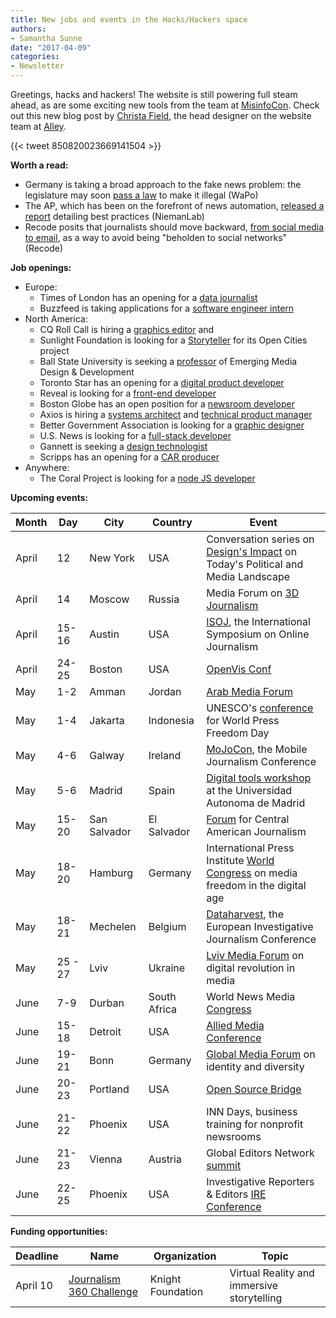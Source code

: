 ```yaml
---
title: New jobs and events in the Hacks/Hackers space
authors:
- Samantha Sunne
date: "2017-04-09"
categories:
- Newsletter
---
```


Greetings, hacks and hackers! The website is still powering full steam ahead, as are some exciting new tools from the team at [MisinfoCon](https://twitter.com/misinfocon?lang=en). Check out this new blog post by [Christa Field](@christa_field), the head designer on the website team at [Alley](alleyinteractive.com).

{{< tweet 850820023669141504 >}}

<!-- No "week ahead." No events next week! -->

**Worth a read:**

* Germany is taking a broad approach to the fake news problem: the legislature may soon [pass a law](https://www.washingtonpost.com/world/europe/how-do-you-stop-fake-news-in-germany-with-a-law/) to make it illegal (WaPo)
* The AP, which has been on the forefront of news automation, [released a report](http://www.niemanlab.org/2017/04/want-to-bring-automation-to-your-newsroom-a-new-ap-report-details-best-practices/) detailing best practices (NiemanLab)
* Recode posits that journalists should move backward, [from social media to email](https://www.recode.net/2017/3/30/15114224/jason-calacanis-inside-email-social-media-news-journalism-facebook-google-recode-podcast), as a way to avoid being "beholden to social networks" (Recode)

**Job openings:**
* Europe:
  * Times of London has an opening for a [data journalist](http://newscareers.broadbeantech.com/jobs/view/2167.html)
  * Buzzfeed is taking applications for a [software engineer intern](https://www.buzzfeed.com/about/jobs?gh_jid=559026)
* North America:
  * CQ Roll Call is hiring a [graphics editor](https://careers-economist.icims.com/jobs/3479/graphics-editor%2c-cq-roll-call/job) and 
  * Sunlight Foundation is looking for a [Storyteller](https://sunlightfoundation.com/jobs/open-cities-storyteller/) for its Open Cities project
  * Ball State University is seeking a [professor](http://snd.org/jobs/view/assistant-professor-emerging-design-development/) of Emerging Media Design & Development
  * Toronto Star has an opening for a [digital product developer](https://ca.linkedin.com/jobs/view/304099294)
  * Reveal is looking for a [front-end developer](https://www.revealnews.org/job-opportunities/digital-designerfront-end-developer/)
  * Boston Globe has an open position for a [newsroom developer](https://www.revealnews.org/job-opportunities/digital-designerfront-end-developer/)
  * Axios is hiring a [systems architect](http://grnh.se/y8xapl1) and [technical product manager](http://grnh.se/uj03251)
  * Better Government Association is looking for a [graphic designer](https://inn.org/job/web-graphics-editor/)
  * U.S. News is looking for a [full-stack developer](https://usnews.hrmdirect.com/employment/view.php?req=504480)
  * Gannett is seeking a [design technologist](https://850.dayforcehcm.com/CandidatePortal/en-US/gannett/Posting/View/5211)
  * Scripps has an opening for a [CAR producer](https://recruiting.adp.com/srccar/public/RTI.home?c=1060841&d=External&r=5000174823606)
* Anywhere:
  * The Coral Project is looking for a [node JS developer](https://blog.coralproject.net/open-positions/)
  
**Upcoming events:**

| Month | Day | City | Country | Event |
| ----- | --- | ---- | ------- | ----- |
April | 12 | New York | USA | Conversation series on [Design's Impact](https://www.eventbrite.com/e/for-good-or-evil-designs-impact-on-todays-political-and-media-landscape-tickets-31999315815) on Today's Political and Media Landscape
April | 14 | Moscow | Russia | Media Forum on [3D Journalism](http://3djournalism.ru/eng)
April | 15-16 | Austin | USA | [ISOJ](https://online.journalism.utexas.edu/), the International Symposium on Online Journalism
April | 24-25 | Boston | USA | [OpenVis Conf](https://openvisconf.com/)
May | 1-2 | Amman | Jordan | [Arab Media Forum](http://www.arabmediaforum.ae/en/media-center/press-releases/registration-opens-for-the-16th-arab-media-forum.aspx)
May | 1-4 | Jakarta | Indonesia | UNESCO's [conference](http://en.unesco.org/wpfd) for World Press Freedom Day
May | 4-6 | Galway | Ireland | [MoJoCon](https://mojocon.rte.ie/), the Mobile Journalism Conference
May | 5-6 | Madrid | Spain | [Digital tools workshop](https://blog.coralproject.net/open-positions/) at the Universidad Autonoma de Madrid
May | 15-20 | San Salvador | El Salvador | [Forum](http://forocap.elfaro.net/es/2016) for Central American Journalism
May | 18-20 | Hamburg | Germany | International Press Institute [World Congress](https://ipiwoco2017.sched.com/list/descriptions/) on media freedom in the digital age
May | 18-21 | Mechelen | Belgium | [Dataharvest](http://journalismfund.eu/event/eijc-dataharvest-2017-mechelen), the European Investigative Journalism Conference
May | 25 - 27 | Lviv | Ukraine | [Lviv Media Forum](http://lvivmediaforum.com/2017/en/about/) on digital revolution in media
June | 7-9 | Durban | South Africa | World News Media [Congress](https://events.wan-ifra.org/events/world-news-media-congress-2017)
June | 15-18 | Detroit | USA | [Allied Media Conference](https://www.alliedmedia.org/amc)
June | 19-21 | Bonn | Germany | [Global Media Forum](http://www.dw.com/en/global-media-forum/global-media-forum/s-101219) on identity and diversity
June | 20-23 | Portland | USA | [Open Source Bridge](http://opensourcebridge.org/)
June | 21-22 | Phoenix | USA | INN Days, business training for nonprofit newsrooms
June | 21-23 | Vienna | Austria | Global Editors Network [summit](https://events.bizzabo.com/201051/page/1009031/gen-summit-2017)
June | 22-25 | Phoenix | USA | Investigative Reporters & Editors [IRE Conference](http://www.ire.org/conferences/ire2017/)

**Funding opportunities:**

| Deadline | Name | Organization | Topic |
| -------- | ---- | ------------ | ----- |
April 10 | [Journalism 360 Challenge](https://www.knightfoundation.org/challenges/journalism-360-challenge/) | Knight Foundation | Virtual Reality and immersive storytelling
